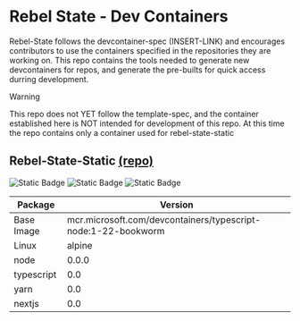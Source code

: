 # Rebel State - Dev Containers

Rebel-State follows the devcontainer-spec (INSERT-LINK) and encourages contributors to use the containers specified in the repositories they are working on. This repo contains the tools needed to generate new devcontainers for repos, and generate the pre-builts for quick access durring development.

> [!WARNING]
> This repo does not YET follow the template-spec, and the container established here is NOT intended for development of this repo. At this time the repo contains only a container used for rebel-state-static

## Rebel-State-Static [(repo)](https://github.com/rebel-state/rebel-state-static)

![Static Badge](https://img.shields.io/badge/repo-rebel--state--static-darkslategray?style=for-the-badge&logo=github&label=repo&labelColor=darkorange)
![Static Badge](https://img.shields.io/badge/build-not__implemented-blue?style=for-the-badge&logo=github&labelColor=darkorange)
![Static Badge](https://img.shields.io/badge/status-active_development-red?style=for-the-badge&logo=github&labelColor=darkorange)

| Package | Version |
|---|---|
| Base Image | mcr.microsoft.com/devcontainers/typescript-node:1-22-bookworm |
| Linux | alpine |
| node | 0.0.0 
| typescript | 0.0 |
| yarn | 0.0 |
| nextjs | 0.0 |
